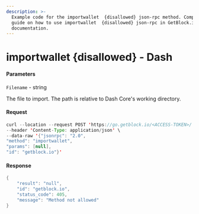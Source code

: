 ```yaml
---
description: >-
  Example code for the importwallet  {disallowed} json-rpc method. Сomplete
  guide on how to use importwallet  {disallowed} json-rpc in GetBlock.io Web3
  documentation.
---
```


# importwallet {disallowed} - Dash

#### Parameters

`Filename` - string

The file to import. The path is relative to Dash Core's working directory.

#### Request

```java
curl --location --request POST 'https://go.getblock.io/<ACCESS-TOKEN>/' \
--header 'Content-Type: application/json' \
--data-raw '{"jsonrpc": "2.0",
"method": "importwallet",
"params": [null],
"id": "getblock.io"}'
```

#### Response

```java
{
    "result": "null",
    "id": "getblock.io",
    "status_code": 405,
    "message": "Method not allowed"
}
```
